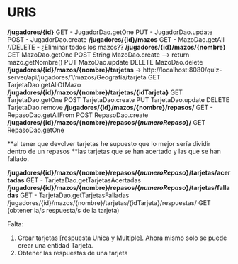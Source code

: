# URIS

**/jugadores/{id}**
GET - JugadorDao.getOne
PUT - JugadorDao.update
POST - JugadorDao.create
**/jugadores/{id}/mazos**
GET - MazoDao.getAll
//DELETE - ¿Eliminar todos los mazos??
**/jugadores/{id}/mazos/{nombre}**
GET MazoDao.getOne
POST String MazoDao.create --> return mazo.getNombre()
PUT MazoDao.update
DELETE MazoDao.delete
**/jugadores/{id}/mazos/{nombre}/tarjetas** -> http://localhost:8080/quiz-server/api/jugadores/1/mazos/Geografía/tarjeta
GET TarjetaDao.getAllOfMazo
**/jugadores/{id}/mazos/{nombre}/tarjetas/{idTarjeta}**
GET TarjetaDao.getOne
POST TarjetaDao.create
PUT TarjetaDao.update
DELETE TarjetaDao.remove
**/jugadores/{id}/mazos/{nombre}/repasos/**
GET - RepasoDao.getAllFrom
POST RepasoDao.create
**/jugadores/{id}/mazos/{nombre}/repasos/{*numeroRepaso*}/**
GET RepasoDao.getOne

**al tener que devolver tarjetas he supuesto que lo mejor sería dividir dentro de un repasos
**las tarjetas que se han acertado y las que se han fallado.

**/jugadores/{id}/mazos/{nombre}/repasos/{*numeroRepaso*}/tarjetas/acertadas**
GET - TarjetaDao.getTarjetasAcertadas
**/jugadores/{id}/mazos/{nombre}/repasos/{*numeroRepaso*}/tarjetas/falladas**
GET - TarjetaDao.getTarjetasFalladas
/jugadores/{id}/mazos/{nombre}/tarjetas/{idTarjeta}/respuestas/
GET (obtener la/s respuesta/s de la tarjeta)

Falta:
1. Crear tarjetas [respuesta Unica y Multiple]. Ahora mismo solo se puede crear una entidad Tarjeta.
2. Obtener las respuestas de una tarjeta